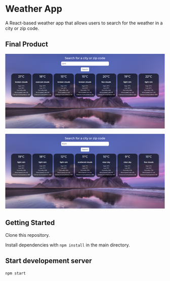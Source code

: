 # Weather App

A React-based weather app that allows users to search for the weather in a city or zip code.

## Final Product

!['city-search'](https://github.com/tandica/weather-app-react/blob/master/docs/weatherapp-react.png?raw=true)

!['zipcode-search'](https://github.com/tandica/weather-app-react/blob/master/docs/weatherapp-react2.png?raw=true)

## Getting Started

Clone this repository.

Install dependencies with `npm install` in the main directory.

## Start developement server

`npm start`
